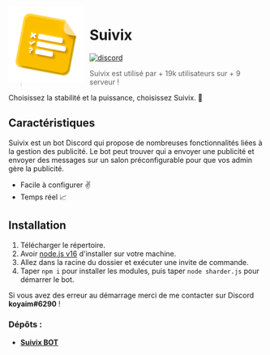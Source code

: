 <img width="150" height="150" style="float: left; margin: 0 10px 0 0;" alt="Suivix" src="./_assets/suivixads-logo.png">  

# Suivix
[![discord](https://img.shields.io/discord/1079932687168589936?style=for-the-badge&color=7289DA&label=Discord)](https://discord.gg/4CMFVSyqPB)

> Suivix est utilisé par + 19k utilisateurs sur + 9 serveur !

Choisissez la stabilité et la puissance, choisissez Suivix. 🚀

## Caractéristiques

Suivix est un bot Discord qui propose de nombreuses fonctionnalités liées à la gestion des publicité. Le bot peut trouver qui a envoyer une publicité et envoyer des messages sur un salon préconfigurable pour que vos admin gère la publicité.

* Facile à configurer ✌️
* Temps réel 📈

## Installation

1. Télécharger le répertoire.
2. Avoir [node.js v16](https://nodejs.org/en/blog/release/v16.16.0) d'installer sur votre machine.
3. Allez dans la racine du dossier et exécuter une invite de commande.
4. Taper `npm i` pour installer les modules, puis taper `node sharder.js` pour démarrer le bot.

Si vous avez des erreur au démarrage merci de me contacter sur Discord **koyaim#6290** !

### Dépôts :

* **[Suivix BOT](https://github.com/koyaimdev/suivix)**
